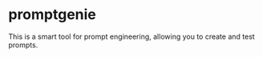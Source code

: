 # promptgenie
This is a smart tool for prompt engineering, allowing you to create and test prompts.

